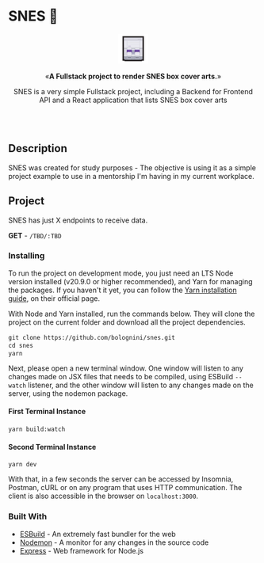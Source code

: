 # SNES 👾

<p align="center"><img src="assets/icon.png" alt="SNES console" width="60"></p>
<p align="center">&laquo;<b>A Fullstack project to render SNES box cover arts.</b>&raquo;</p>
<p align="center">SNES is a very simple Fullstack project, including a Backend for Frontend API and a React application that lists SNES box cover arts</p>
<br />
<br />

## Description

SNES was created for study purposes - The objective is using it as a simple project example to use in a mentorship I'm having in my current workplace.

## Project
SNES has just X endpoints to receive data.

**GET** - `/TBD/:TBD` <br/>

### Installing

To run the project on development mode, you just need an LTS Node version installed (v20.9.0 or higher recommended), and Yarn for managing the packages. If you haven't it yet, you can follow the [Yarn installation guide](https://classic.yarnpkg.com/pt-BR/docs/install/), on their official page.

With Node and Yarn installed, run the commands below. They will clone the project on the current folder and download all the project dependencies.

```shell
git clone https://github.com/bolognini/snes.git
cd snes
yarn
```

Next, please open a new terminal window. One window will listen to any changes made on JSX files that needs to be compiled, using ESBuild `--watch` listener, and the other window will listen to any changes made on the server, using the nodemon package.

#### First Terminal Instance
```shell
yarn build:watch
```

#### Second Terminal Instance
```shell
yarn dev
```

With that, in a few seconds the server can be accessed by Insomnia, Postman, cURL or on any program that uses HTTP communication. The client is also accessible in the browser on `localhost:3000`.

### Built With

* [ESBuild](https://esbuild.github.io/) - An extremely fast bundler for the web
* [Nodemon](https://nodemon.io/) - A monitor for any changes in the source code
* [Express](https://expressjs.com/) - Web framework for Node.js
